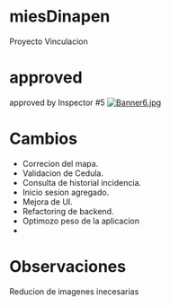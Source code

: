 # miesDinapen
Proyecto Vinculacion

# approved

approved by Inspector #5
[![Banner6.jpg](https://i.postimg.cc/8z3gHwPC/Banner6.jpg)](https://postimg.cc/v4WK8rnR)

# Cambios

- Correcion del mapa.
- Validacion de Cedula.
- Consulta de historial incidencia.
- Inicio sesion agregado.
- Mejora de UI.
- Refactoring de backend.
- Optimozo peso de la aplicacion
- 
# Observaciones

Reducion de imagenes inecesarias
